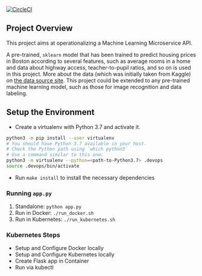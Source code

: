 [![CircleCI](https://dl.circleci.com/status-badge/img/gh/Agamiru/udacity-proj-4/tree/main.svg?style=svg)](https://dl.circleci.com/status-badge/redirect/gh/Agamiru/udacity-proj-4/tree/main)

## Project Overview

This project aims at operationalizing a Machine Learning Microservice API. 

A pre-trained, `sklearn` model that has been trained to predict housing prices in Boston according to several features, such as average rooms in a home and data about highway access, teacher-to-pupil ratios, and so on is used in this project. More about the data (which was initially taken from Kaggle) on [the data source site](https://www.kaggle.com/c/boston-housing). This project could be extended to any pre-trained machine learning model, such as those for image recognition and data labeling.


## Setup the Environment

* Create a virtualenv with Python 3.7 and activate it.
```bash
python3 -m pip install --user virtualenv
# You should have Python 3.7 available in your host. 
# Check the Python path using `which python3`
# Use a command similar to this one:
python3 -m virtualenv --python=<path-to-Python3.7> .devops
source .devops/bin/activate
```

* Run `make install` to install the necessary dependencies

### Running `app.py`

1. Standalone:  `python app.py`
2. Run in Docker:  `./run_docker.sh`
3. Run in Kubernetes:  `./run_kubernetes.sh`

### Kubernetes Steps

* Setup and Configure Docker locally
* Setup and Configure Kubernetes locally
* Create Flask app in Container
* Run via kubectl
